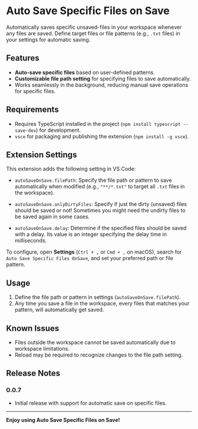# Auto Save Specific Files on Save

Automatically saves specific unsaved-files in your workspace whenever any files are saved. Define target files or file patterns (e.g., `.txt` files) in your settings for automatic saving.

## Features

- **Auto-save specific files** based on user-defined patterns.
- **Customizable file path setting** for specifying files to save automatically.
- Works seamlessly in the background, reducing manual save operations for specific files.

## Requirements

- Requires TypeScript installed in the project (`npm install typescript --save-dev`) for development.
- `vsce` for packaging and publishing the extension (`npm install -g vsce`).

## Extension Settings

This extension adds the following setting in VS Code:

- `autoSaveOnSave.filePath`: Specify the file path or pattern to save automatically when modified (e.g., `"**/*.txt"` to target all `.txt` files in the workspace).

- `autoSaveOnSave.onlyDirtyFiles`: Specify if just the dirty (unsaved) files should be saved or not! Sometimes you might need the undirty files to be saved again in some cases.

- `autoSaveOnSave.delay`: Determine if the specified files should be saved with a delay. Its value is an integer specifying the delay time in milliseconds.

To configure, open **Settings** (`Ctrl + ,` or `Cmd + ,` on macOS), search for `Auto Save Specific Files OnSave`, and set your preferred path or file pattern.

## Usage

1. Define the file path or pattern in settings (`autoSaveOnSave.filePath`).
2. Any time you save a file in the workspace, every files that matches your pattern, will automatically get saved.

## Known Issues

- Files outside the workspace cannot be saved automatically due to workspace limitations.
- Reload may be required to recognize changes to the file path setting.

## Release Notes

### 0.0.7

- Initial release with support for automatic save on specific files.

---

**Enjoy using Auto Save Specific Files on Save!**
